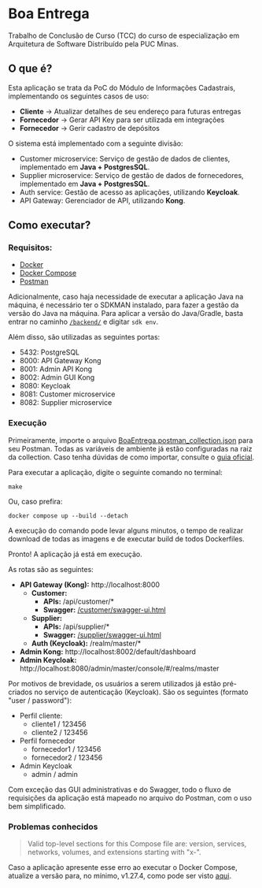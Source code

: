 # Boa Entrega
Trabalho de Conclusão de Curso (TCC) do curso de especialização em Arquitetura de Software Distribuído pela PUC Minas.

## O que é?
Esta aplicação se trata da PoC do Módulo de Informações Cadastrais, implementando os seguintes casos de uso:
- **Cliente** -> Atualizar detalhes de seu endereço para futuras entregas
- **Fornecedor** -> Gerar API Key para ser utilizada em integrações
- **Fornecedor** -> Gerir cadastro de depósitos

O sistema está implementado com a seguinte divisão:
- Customer microservice: Serviço de gestão de dados de clientes, implementado em **Java + PostgresSQL**.
- Supplier microservice: Serviço de gestão de dados de fornecedores, implementado em **Java + PostgresSQL**.
- Auth service: Gestão de acesso as aplicações, utilizando **Keycloak**.
- API Gateway: Gerenciador de API, utilizando **Kong**.

## Como executar?

### Requisitos:
- [Docker](https://www.docker.com)
- [Docker Compose](https://docs.docker.com/compose/)
- [Postman](https://www.postman.com)

Adicionalmente, caso haja necessidade de executar a aplicação Java na máquina, é necessário ter o SDKMAN instalado, para fazer a gestão da versão do Java na máquina. 
Para aplicar a versão do Java/Gradle, basta entrar no caminho [`/backend/`](./backend) e digitar `sdk env`.

Além disso, são utilizadas as seguintes portas:
- 5432: PostgreSQL
- 8000: API Gateway Kong
- 8001: Admin API Kong
- 8002: Admin GUI Kong
- 8080: Keycloak
- 8081: Customer microservice
- 8082: Supplier microservice

### Execução

Primeiramente, importe o arquivo [BoaEntrega.postman_collection.json](./BoaEntrega.postman_collection.json) para seu Postman. Todas as variáveis de ambiente já estão configuradas na raiz da collection. Caso tenha dúvidas de como importar, consulte o [guia oficial](https://learning.postman.com/docs/getting-started/importing-and-exporting-data/#importing-data-into-postman).

Para executar a aplicação, digite o seguinte comando no terminal:

```shell
make
```

Ou, caso prefira:

```shell
docker compose up --build --detach
```

A execução do comando pode levar alguns minutos, o tempo de realizar download de todas as imagens e de executar build de todos Dockerfiles.

Pronto! A aplicação já está em execução.

As rotas são as seguintes:
- **API Gateway (Kong):** http://localhost:8000
  - **Customer:** 
    - **APIs:** /api/customer/*
    - **Swagger:** [/customer/swagger-ui.html](http://localhost:8000/customer/swagger-ui.html)
  - **Supplier:**
      - **APIs:** /api/supplier/*
      - **Swagger:** [/supplier/swagger-ui.html](http://localhost:8000/supplier/swagger-ui.html)
  - **Auth (Keycloak):** /realm/master/*
- **Admin Kong:** http://localhost:8002/default/dashboard
- **Admin Keycloak:** http://localhost:8080/admin/master/console/#/realms/master

Por motivos de brevidade, os usuários a serem utilizados já estão pré-criados no serviço de autenticação (Keycloak). São os seguintes (formato "user / password"):
- Perfil cliente:
  - cliente1 / 123456
  - cliente2 / 123456
- Perfil fornecedor 
  - fornecedor1 / 123456 
  - fornecedor2 / 123456
- Admin Keycloak 
  - admin / admin

Com exceção das GUI administrativas e do Swagger, todo o fluxo de requisições da aplicação está mapeado no arquivo do Postman, com o uso bem simplificado.

### Problemas conhecidos
>Valid top-level sections for this Compose file are: version, services, networks, volumes, and extensions starting with "x-".

Caso a aplicação apresente esse erro ao executar o Docker Compose, atualize a versão para, no mínimo, v1.27.4, como pode ser visto [aqui](https://stackoverflow.com/a/65018993).

